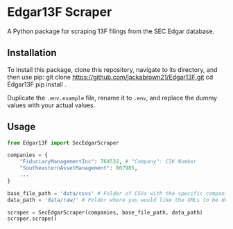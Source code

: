 # Edgar13F Scraper

A Python package for scraping 13F filings from the SEC Edgar database.

## Installation

To install this package, clone this repository, navigate to its directory, and then use pip:
git clone https://github.com/jackabrown21/Edgar13F.git
cd Edgar13F
pip install .


Duplicate the `.env.example` file, rename it to `.env`, and replace the dummy values with your actual values.

## Usage

```python
from Edgar13F import SecEdgarScraper

companies = {
    "FiduciaryManagementInc": 764532, # "Company": CIK Number
    "SoutheasternAssetManagement": 807985,
    ...
}

base_file_path = 'data/csvs' # Folder of CSVs with the specific companies with this specific information: Form Type, Form Description, Filing Date, Accession Number
data_path = 'data/raw/' # Folder where you would like the XMLs to be downloaded to

scraper = SecEdgarScraper(companies, base_file_path, data_path)
scraper.scrape()
